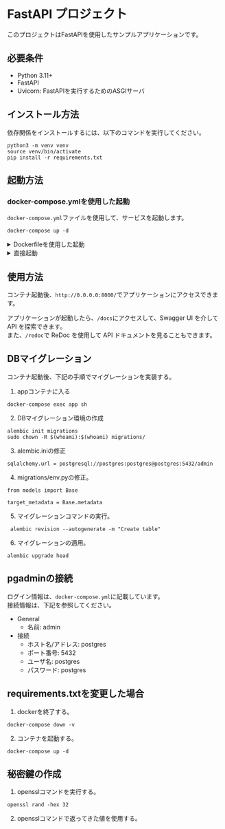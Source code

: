# FastAPI プロジェクト

このプロジェクトはFastAPIを使用したサンプルアプリケーションです。

## 必要条件

- Python 3.11+
- FastAPI
- Uvicorn: FastAPIを実行するためのASGIサーバ

## インストール方法

依存関係をインストールするには、以下のコマンドを実行してください。

```bash:
python3 -m venv venv
source venv/bin/activate
pip install -r requirements.txt
```

## 起動方法

### docker-compose.ymlを使用した起動

`docker-compose.yml`ファイルを使用して、サービスを起動します。

```bash:
docker-compose up -d
```

<details><summary>Dockerfileを使用した起動</summary>
Dockerfileを使用してコンテナをビルドし、実行します。  

このプロジェクトはFastAPIを使用しています。  

```bash:
docker build -t fastapi-app .
docker run -d --name fastapi-app -p 8000:8000 fastapi-app
```
</details>

<details><summary>直接起動</summary>
`main.py`を直接実行することで、アプリケーションを起動できます。

```bash:
uvicorn main:app --reload
```
</details>

## 使用方法

コンテナ起動後、`http://0.0.0.0:8000/`でアプリケーションにアクセスできます。  

アプリケーションが起動したら、`/docs`にアクセスして、Swagger UI を介して API を探索できます。  
また、`/redoc`で ReDoc を使用して API ドキュメントを見ることもできます。

## DBマイグレーション

コンテナ起動後、下記の手順でマイグレーションを実装する。  

1. appコンテナに入る
```bash:
docker-compose exec app sh
```

2. DBマイグレーション環境の作成

```bash:
alembic init migrations
sudo chown -R $(whoami):$(whoami) migrations/
```

3. alembic.iniの修正

```ini:
sqlalchemy.url = postgresql://postgres:postgres@postgres:5432/admin
```

4. migrations/env.pyの修正。

```python: env.py
from models import Base

target_metadata = Base.metadata
```

5. マイグレーションコマンドの実行。

```bash:
 alembic revision --autogenerate -m "Create table"
```

6. マイグレーションの適用。

```bash:
alembic upgrade head
```

## pgadminの接続

ログイン情報は、`docker-compose.yml`に記載しています。  
接続情報は、下記を参照してください。  

- General
  - 名前: admin
- 接続
  - ホスト名/アドレス: postgres
  - ポート番号: 5432
  - ユーザ名: postgres
  - パスワード: postgres

## requirements.txtを変更した場合

1. dockerを終了する。
```bash:
docker-compose down -v
```

2. コンテナを起動する。
```bash:
docker-compose up -d
```

## 秘密鍵の作成

1. opensslコマンドを実行する。

```bash:
openssl rand -hex 32
```

2. opensslコマンドで返ってきた値を使用する。
